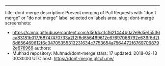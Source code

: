 ---
title: dont-merge
description: Prevent merging of Pull Requests with "don't merge" or "do not merge" label selected on labels area.
slug: dont-merge
screenshots:
- https://camo.githubusercontent.com/d50dcc1cf621444b0a2e9d5e15536ca83181b017/68747470733a2f2f6d656469612e67697068792e636f6d2f6d656469612f6c34705355313231634c7753654a7564472f67697068792e676966
authors:
- Muhnad
repository: Muhnad/dont-merge
stars: 17
updated: 2018-02-13 00:30:00 UTC
host: https://dont-merge.glitch.me/
